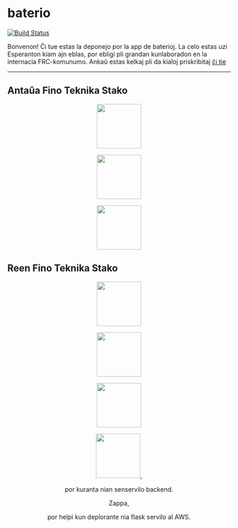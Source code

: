 # baterio

[![Build Status](https://travis-ci.org/frc5687/baterio.svg?branch=master)](https://travis-ci.org/frc5687/baterio)

Bonvenon! Ĉi tue estas la deponejo por la app de baterioj. La celo estas uzi Esperanton kiam ajn eblas, por ebligi pli grandan kunlaboradon en la internacia FRC-komunumo. Ankaŭ estas kelkaj pli da kialoj priskribitaj [ĉi tie](https://github.com/crystal-lang/crystal/issues/2394)

---

## Antaŭa Fino Teknika Stako

<p align="center"><a href="http://quasar-framework.org/" target="_blank"><img width="100"src="https://avatars3.githubusercontent.com/u/23064371?v=4&s=400"></a></p>

<p align="center"><a href="https://github.com/apollographql/apollo-client" target="_blank"><img width="100"src="https://avatars2.githubusercontent.com/u/17189275?v=4&s=400"></a></p>

<p align="center"><a href="https://vuejs.org" target="_blank"><img width="100"src="https://vuejs.org/images/logo.png"></a></p>

## Reen Fino Teknika Stako

<p align="center"><a href="http://graphene-python.org/" target="_blank"><img width="100"src="https://avatars0.githubusercontent.com/u/15002022?v=4&s=400"></a></p>

<p align="center"><a href="http://flask.pocoo.org/" target="_blank"><img width="100"src="http://www.unixstickers.com/image/data/stickers/flask/Flask-logo.sh.png"></a></p>

<p align="center"><a href="https://www.sqlalchemy.org/" target="_blank"><img width="100"src="https://www.sqlalchemy.org/img/sqla_logo.png"></a></p>

<p align="center"><img width="100"src="https://www.stratoscale.com/wp-content/uploads/AWS-Lambda.png">,</p>
<p align="center">por kuranta nian senservilo backend.</p>

<p align="center">Zappa,</p>
<p align="center">por helpi kun deplorante nia flask servilo al AWS.</p>
